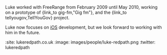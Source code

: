 Luke worked with FreeRange from February 2009 until May 2010, working on a prototype of {link_to gig-fm,"Gig fm"}, and the {link_to tellyougov,TellYouGov} project.

Luke now focuses on [iOS][] development, but we look forward to working with him in the future.

[iOS]: http://developer.apple.com/

:site: lukeredpath.co.uk
:image: images/people/luke-redpath.png
:twitter: lukeredpath